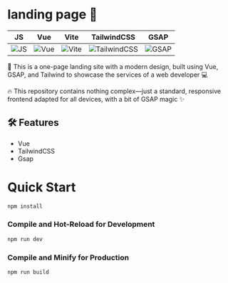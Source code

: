 
# landing page 🌟

| JS | Vue | Vite | TailwindCSS | GSAP |
|----|-----|------|-------------|------|
| ![JS](https://img.shields.io/badge/JS-ES6%2B-yellow) | ![Vue](https://img.shields.io/badge/Vue-3.0%2B-brightgreen) | ![Vite](https://img.shields.io/badge/Vite-latest-purple) | ![TailwindCSS](https://img.shields.io/badge/TailwindCSS-3.0%2B-blue) | ![GSAP](https://img.shields.io/badge/GSAP-3.0%2B-green) |


📢 This is a one-page landing site with a modern design, built using Vue, GSAP, and Tailwind to showcase the services of a web developer 💻

🔥 This repository contains nothing complex—just a standard, responsive frontend adapted for all devices, with a bit of GSAP magic ✨




## 🛠 Features

* Vue
* TailwindCSS
* Gsap


# Quick Start
```sh
npm install
```

### Compile and Hot-Reload for Development

```sh
npm run dev
```

### Compile and Minify for Production

```sh
npm run build
```